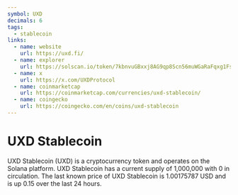 ```yaml
---
symbol: UXD
decimals: 6
tags:
  - stablecoin
links:
  - name: website
    url: https://uxd.fi/
  - name: explorer
    url: https://solscan.io/token/7kbnvuGBxxj8AG9qp8Scn56muWGaRaFqxg1FsRp3PaFT
  - name: x
    url: https://x.com/UXDProtocol
  - name: coinmarketcap
    url: https://coinmarketcap.com/currencies/uxd-stablecoin/
  - name: coingecko
    url: https://coingecko.com/en/coins/uxd-stablecoin
---
```


# UXD Stablecoin

UXD Stablecoin (UXD) is a cryptocurrency token and operates on the Solana platform. UXD Stablecoin has a current supply of 1,000,000 with 0 in circulation. The last known price of UXD Stablecoin is 1.00175787 USD and is up 0.15 over the last 24 hours.
